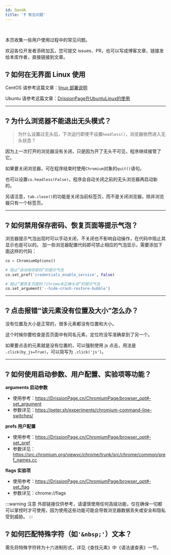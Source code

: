 ```yaml
---
id: QandA
title: '❓ 常见问题'
---
```


<div class="wwads-cn wwads-horizontal" data-id="317"></div><br/>

本页收集一些用户使用过程中的常见问题。

欢迎各位开发者添砖加瓦，您可提交 issues、PR，也可以写成博客文章，链接发给本库作者，直接链接到文章。

## ❔ 如何在无界面 Linux 使用

CentOS 请参考这篇文章：[linux 部署说明](https://blog.csdn.net/sinat_39327967/article/details/132181129?spm=1001.2014.3001.5501)

Ubuntu 请参考这篇文章：[DrissionPage在UbuntuLinux的使用](https://zhuanlan.zhihu.com/p/674687748)

---

## ❔ 为什么浏览器不能退出无头模式？

> 为什么设置过无头后，下次运行即使不设置`headless()`，浏览器依然进入无头状态？

因为上一次打开的浏览器没有关闭，只是因为开了无头不可见，程序继续接管了它。

如果要关闭浏览器，可在程序结束时使用`Chromium`对象的`quit()`语句。

也可以设置`co.headless(False)`，程序会自动关闭之前的无头浏览器再启动新的。

另请注意，`tab.close()`的功能是关闭当前标签页，而不是关闭浏览器，除非浏览器只有一个标签页。

---

## ❔ 如何禁用保存密码、恢复页面等提示气泡？

浏览器提示气泡出现时可以手动关闭，不关闭也不影响自动操作，在代码中阻止其显示也是可以的。
加一些浏览器配置代码即可禁止相应的气泡显示，需要添加下面这样的代码：

```python
co = ChromiumOptions()

# 阻止“自动保存密码”的提示气泡
co.set_pref('credentials_enable_service', False)

# 阻止“要恢复页面吗？Chrome未正确关闭”的提示气泡
co.set_argument('--hide-crash-restore-bubble')
```

---

## ❔ 点击报错“该元素没有位置及大小”怎么办？

没有位置及大小是正常的，很多元素都没有位置和大小。

这个时候你要检查是否页面中有同名元素，定位符没写准确拿到了另一个。

如果要点击的元素就是没有位置的，可以强制使用 js 点击，用法是 `.click(by_js=True)`，可以简写为 `.click('js')`。

---

## ❔ 如何使用启动参数、用户配置、实验项等功能？

**arguments 启动参数**
- 使用参考：https://DrissionPage.cn/ChromiumPage/browser_opt#-set_argument
- 参数详见：https://peter.sh/experiments/chromium-command-line-switches/

**prefs 用户配置**
- 使用参考：https://DrissionPage.cn/ChromiumPage/browser_opt#-set_pref
- 参数详见：https://src.chromium.org/viewvc/chrome/trunk/src/chrome/common/pref_names.cc

**flags 实验项**
- 使用参考：https://DrissionPage.cn/ChromiumPage/browser_opt#-set_flag
- 参数详见：chrome://flags

:::warning 注意
    外部链接仅供参考，请谨慎使用任何高级功能，仅在确保一切都可以掌控时才可使用，因为使用这些功能可能会导致浏览器数据丢失或安全和隐私受到威胁。
:::

## ❔ 如何匹配特殊字符（如`'&nbsp;'`）文本？

需先将特殊字符转为十六进制形式，详见《查找元素》中《语法速查表》一节。
